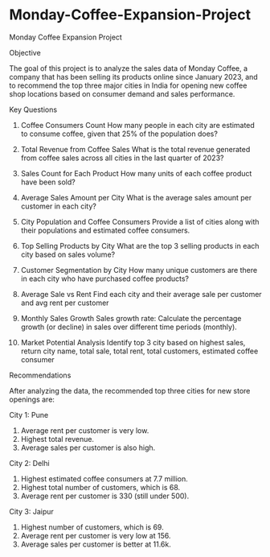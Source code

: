 # Monday-Coffee-Expansion-Project
Monday Coffee Expansion Project

Objective

The goal of this project is to analyze the sales data of Monday Coffee, a company that has been selling its products online since January 2023, and to recommend the top three major cities in India for opening new coffee shop locations based on consumer demand and sales performance.


Key Questions

1. Coffee Consumers Count
   How many people in each city are estimated to consume coffee, given that 25% of the population does?

2. Total Revenue from Coffee Sales
   What is the total revenue generated from coffee sales across all cities in the last quarter of 2023?

3. Sales Count for Each Product
   How many units of each coffee product have been sold?

4. Average Sales Amount per City
   What is the average sales amount per customer in each city?

5. City Population and Coffee Consumers
   Provide a list of cities along with their populations and estimated coffee consumers.

6. Top Selling Products by City
   What are the top 3 selling products in each city based on sales volume?

7. Customer Segmentation by City
   How many unique customers are there in each city who have purchased coffee products?

8. Average Sale vs Rent
   Find each city and their average sale per customer and avg rent per customer

9. Monthly Sales Growth
   Sales growth rate: Calculate the percentage growth (or decline) in sales over different time periods (monthly).

10. Market Potential Analysis
   Identify top 3 city based on highest sales, return city name, total sale, total rent, total customers, estimated coffee consumer

Recommendations

After analyzing the data, the recommended top three cities for new store openings are:

City 1: Pune

1. Average rent per customer is very low.
2. Highest total revenue.
3. Average sales per customer is also high.

City 2: Delhi

1. Highest estimated coffee consumers at 7.7 million.
2. Highest total number of customers, which is 68.
3. Average rent per customer is 330 (still under 500).


City 3: Jaipur

1. Highest number of customers, which is 69.
2. Average rent per customer is very low at 156.
3. Average sales per customer is better at 11.6k.

